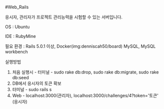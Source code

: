 #Web_Rails

 응시자, 관리자가 프로젝트 관리능력을 시험할 수 있는 서버입니다.
 
OS : Ubuntu

IDE : RubyMine

필요 환경 : Rails 5.0.1 이상, Docker(img:denniscah50/board)
MySQL, MySQL workbench


실행방법
1. 처음 실행시 - 터미널 - sudo rake db:drop, sudo rake db:migrate, sudo rake db:seed
2. DB에서 응시자의 토큰 확보
3. 터미널 - sudo rails s
4. Web - localhost:3000(관리자), localhost:3000/challenges/4?token='토큰' (응시자)
 